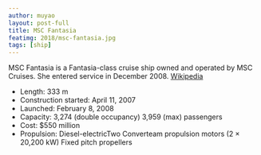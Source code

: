 ```yaml
---
author: muyao
layout: post-full
title: MSC Fantasia
featimg: 2018/msc-fantasia.jpg
tags: [ship]
---
```


MSC Fantasia is a Fantasia-class cruise ship owned and operated by MSC Cruises.
She entered service in December 2008. [Wikipedia](https://en.wikipedia.org/wiki/MSC_Fantasia)

- Length: 333 m
- Construction started: April 11, 2007
- Launched: February 8, 2008
- Capacity: 3,274 (double occupancy) 3,959 (max) passengers
- Cost: $550 million
- Propulsion: Diesel-electricTwo Converteam propulsion motors (2 × 20,200 kW) Fixed pitch propellers
